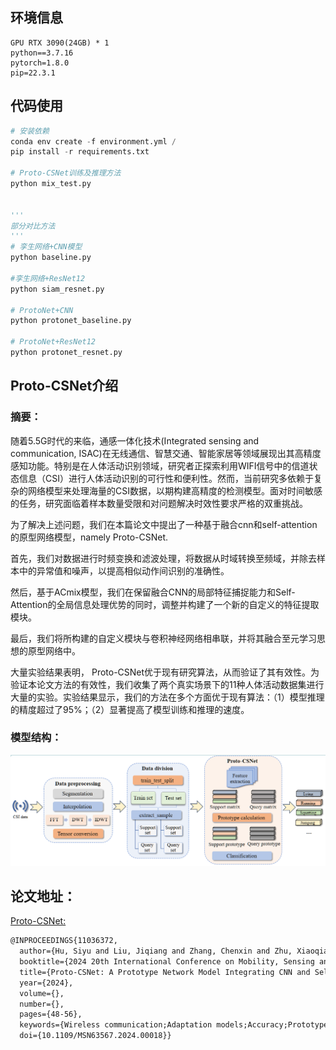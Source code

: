 ## 环境信息

```
GPU RTX 3090(24GB) * 1
python==3.7.16
pytorch=1.8.0
pip=22.3.1
```



## 代码使用

```python
# 安装依赖
conda env create -f environment.yml / 
pip install -r requirements.txt

# Proto-CSNet训练及推理方法
python mix_test.py


'''
部分对比方法
'''
# 孪生网络+CNN模型
python baseline.py

#孪生网络+ResNet12
python siam_resnet.py

# ProtoNet+CNN
python protonet_baseline.py

# ProtoNet+ResNet12
python protonet_resnet.py

```



## Proto-CSNet介绍

### 摘要：

随着5.5G时代的来临，通感一体化技术(Integrated sensing and communication, ISAC)在无线通信、智慧交通、智能家居等领域展现出其高精度感知功能。特别是在人体活动识别领域，研究者正探索利用WIFI信号中的信道状态信息（CSI）进行人体活动识别的可行性和便利性。然而，当前研究多依赖于复杂的网络模型来处理海量的CSI数据，以期构建高精度的检测模型。面对时间敏感的任务，研究面临着样本数量受限和对问题解决时效性要求严格的双重挑战。

为了解决上述问题，我们在本篇论文中提出了一种基于融合cnn和self-attention的原型网络模型，namely Proto-CSNet. 

首先，我们对数据进行时频变换和滤波处理，将数据从时域转换至频域，并除去样本中的异常值和噪声，以提高相似动作间识别的准确性。

然后，基于ACmix模型，我们在保留融合CNN的局部特征捕捉能力和Self-Attention的全局信息处理优势的同时，调整并构建了一个新的自定义的特征提取模块。

最后，我们将所构建的自定义模块与卷积神经网络相串联，并将其融合至元学习思想的原型网络中。

大量实验结果表明， Proto-CSNet优于现有研究算法，从而验证了其有效性。为验证本论文方法的有效性，我们收集了两个真实场景下的11种人体活动数据集进行大量的实验。实验结果显示，我们的方法在多个方面优于现有算法：（1）模型推理的精度超过了95%；（2）显著提高了模型训练和推理的速度。



### 模型结构：

![image-20250627205545775](README.assets/image-20250627205545775.png)



## 论文地址：

[Proto-CSNet:](https://ieeexplore.ieee.org/stamp/stamp.jsp?tp=&arnumber=11036372)

```latex
@INPROCEEDINGS{11036372,
  author={Hu, Siyu and Liu, Jiqiang and Zhang, Chenxin and Zhu, Xiaoqiang and Li, Lingkun},
  booktitle={2024 20th International Conference on Mobility, Sensing and Networking (MSN)}, 
  title={Proto-CSNet: A Prototype Network Model Integrating CNN and Self-Attention for Enhanced Human Activity Recognition}, 
  year={2024},
  volume={},
  number={},
  pages={48-56},
  keywords={Wireless communication;Adaptation models;Accuracy;Prototypes;Feature extraction;Integrated sensing and communication;Data models;Human activity recognition;Wireless fidelity;Tuning;CSI;human activity recognition;self-attention;prototype network},
  doi={10.1109/MSN63567.2024.00018}}

```